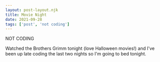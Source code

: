 ```yaml
---
layout: post-layout.njk
title: Movie Night
date: 2021-09-28
tags: ['post', 'not coding']
---
```

<!-- Excerpt Start -->
NOT CODING
<!-- Excerpt End -->

Watched the Brothers Grimm tonight (love Halloween movies!) and I've been up late coding the last two nights so I'm going to bed tonight.
